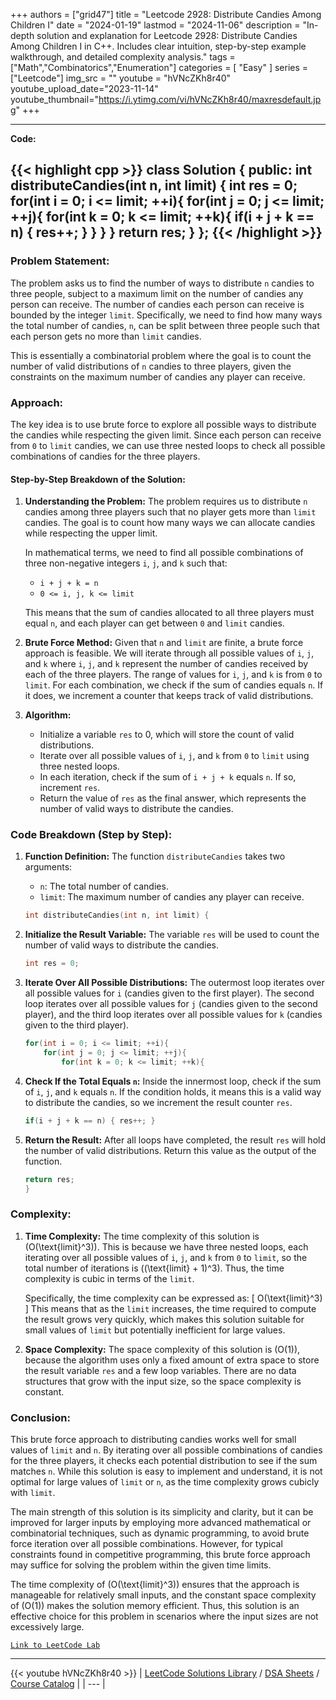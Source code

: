 
+++
authors = ["grid47"]
title = "Leetcode 2928: Distribute Candies Among Children I"
date = "2024-01-19"
lastmod = "2024-11-06"
description = "In-depth solution and explanation for Leetcode 2928: Distribute Candies Among Children I in C++. Includes clear intuition, step-by-step example walkthrough, and detailed complexity analysis."
tags = ["Math","Combinatorics","Enumeration"]
categories = [
    "Easy"
]
series = ["Leetcode"]
img_src = ""
youtube = "hVNcZKh8r40"
youtube_upload_date="2023-11-14"
youtube_thumbnail="https://i.ytimg.com/vi/hVNcZKh8r40/maxresdefault.jpg"
+++



---
**Code:**

{{< highlight cpp >}}
class Solution {
public:
    int distributeCandies(int n, int limit) {
        int res = 0;
        for(int i = 0; i <= limit; ++i){
            for(int j = 0; j <= limit; ++j){
                for(int k = 0; k <= limit; ++k){
                    if(i + j + k == n) { res++; }
                }
            }
        }
        return res;
    }
};
{{< /highlight >}}
---

### Problem Statement:
The problem asks us to find the number of ways to distribute `n` candies to three people, subject to a maximum limit on the number of candies any person can receive. The number of candies each person can receive is bounded by the integer `limit`. Specifically, we need to find how many ways the total number of candies, `n`, can be split between three people such that each person gets no more than `limit` candies.

This is essentially a combinatorial problem where the goal is to count the number of valid distributions of `n` candies to three players, given the constraints on the maximum number of candies any player can receive.

### Approach:
The key idea is to use brute force to explore all possible ways to distribute the candies while respecting the given limit. Since each person can receive from `0` to `limit` candies, we can use three nested loops to check all possible combinations of candies for the three players.

#### Step-by-Step Breakdown of the Solution:

1. **Understanding the Problem:**
   The problem requires us to distribute `n` candies among three players such that no player gets more than `limit` candies. The goal is to count how many ways we can allocate candies while respecting the upper limit.

   In mathematical terms, we need to find all possible combinations of three non-negative integers `i`, `j`, and `k` such that:
   - `i + j + k = n`
   - `0 <= i, j, k <= limit`

   This means that the sum of candies allocated to all three players must equal `n`, and each player can get between `0` and `limit` candies.

2. **Brute Force Method:**
   Given that `n` and `limit` are finite, a brute force approach is feasible. We will iterate through all possible values of `i`, `j`, and `k` where `i`, `j`, and `k` represent the number of candies received by each of the three players. The range of values for `i`, `j`, and `k` is from `0` to `limit`. For each combination, we check if the sum of candies equals `n`. If it does, we increment a counter that keeps track of valid distributions.

3. **Algorithm:**
   - Initialize a variable `res` to 0, which will store the count of valid distributions.
   - Iterate over all possible values of `i`, `j`, and `k` from `0` to `limit` using three nested loops.
   - In each iteration, check if the sum of `i + j + k` equals `n`. If so, increment `res`.
   - Return the value of `res` as the final answer, which represents the number of valid ways to distribute the candies.

### Code Breakdown (Step by Step):

1. **Function Definition:**
   The function `distributeCandies` takes two arguments:
   - `n`: The total number of candies.
   - `limit`: The maximum number of candies any player can receive.

   ```cpp
   int distributeCandies(int n, int limit) {
   ```

2. **Initialize the Result Variable:**
   The variable `res` will be used to count the number of valid ways to distribute the candies.

   ```cpp
   int res = 0;
   ```

3. **Iterate Over All Possible Distributions:**
   The outermost loop iterates over all possible values for `i` (candies given to the first player). The second loop iterates over all possible values for `j` (candies given to the second player), and the third loop iterates over all possible values for `k` (candies given to the third player).

   ```cpp
   for(int i = 0; i <= limit; ++i){
       for(int j = 0; j <= limit; ++j){
           for(int k = 0; k <= limit; ++k){
   ```

4. **Check If the Total Equals `n`:**
   Inside the innermost loop, check if the sum of `i`, `j`, and `k` equals `n`. If the condition holds, it means this is a valid way to distribute the candies, so we increment the result counter `res`.

   ```cpp
   if(i + j + k == n) { res++; }
   ```

5. **Return the Result:**
   After all loops have completed, the result `res` will hold the number of valid distributions. Return this value as the output of the function.

   ```cpp
   return res;
   }
   ```

### Complexity:

1. **Time Complexity:**
   The time complexity of this solution is \(O(\text{limit}^3)\). This is because we have three nested loops, each iterating over all possible values of `i`, `j`, and `k` from `0` to `limit`, so the total number of iterations is \((\text{limit} + 1)^3\). Thus, the time complexity is cubic in terms of the `limit`.

   Specifically, the time complexity can be expressed as:
   \[
   O(\text{limit}^3)
   \]
   This means that as the `limit` increases, the time required to compute the result grows very quickly, which makes this solution suitable for small values of `limit` but potentially inefficient for large values.

2. **Space Complexity:**
   The space complexity of this solution is \(O(1)\), because the algorithm uses only a fixed amount of extra space to store the result variable `res` and a few loop variables. There are no data structures that grow with the input size, so the space complexity is constant.

### Conclusion:
This brute force approach to distributing candies works well for small values of `limit` and `n`. By iterating over all possible combinations of candies for the three players, it checks each potential distribution to see if the sum matches `n`. While this solution is easy to implement and understand, it is not optimal for large values of `limit` or `n`, as the time complexity grows cubicly with `limit`.

The main strength of this solution is its simplicity and clarity, but it can be improved for larger inputs by employing more advanced mathematical or combinatorial techniques, such as dynamic programming, to avoid brute force iteration over all possible combinations. However, for typical constraints found in competitive programming, this brute force approach may suffice for solving the problem within the given time limits.

The time complexity of \(O(\text{limit}^3)\) ensures that the approach is manageable for relatively small inputs, and the constant space complexity of \(O(1)\) makes the solution memory efficient. Thus, this solution is an effective choice for this problem in scenarios where the input sizes are not excessively large.

[`Link to LeetCode Lab`](https://leetcode.com/problems/distribute-candies-among-children-i/description/)

---
{{< youtube hVNcZKh8r40 >}}
| [LeetCode Solutions Library](https://grid47.xyz/leetcode/) / [DSA Sheets](https://grid47.xyz/sheets/) / [Course Catalog](https://grid47.xyz/courses/) |
| --- |
